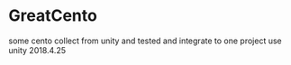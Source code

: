 # GreatCento
some cento collect from unity and tested and integrate to one project use unity 2018.4.25
